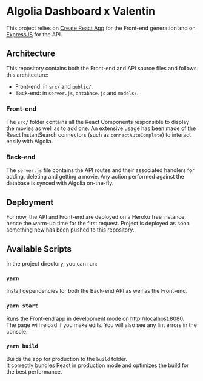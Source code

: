# Algolia Dashboard x Valentin

This project relies on [Create React App](https://github.com/facebook/create-react-app) for the Front-end generation and on [ExpressJS](https://expressjs.com/fr/) for the API.

## Architecture

This repository contains both the Front-end and API source files and follows this architecture:

- Front-end: in `src/` and `public/`,
- Back-end: in `server.js`, `database.js` and `models/`.

### Front-end
The `src/` folder contains all the React Components responsible to display the movies as well as to add one. An extensive usage has been made of the React InstantSearch connectors (such as `connectAutoComplete`) to interact easily with Algolia.

### Back-end
The `server.js` file contains the API routes and their associated handlers for adding, deleting and getting a movie. Any action performed against the database is synced with Algolia on-the-fly.

## Deployment

For now, the API and Front-end are deployed on a Heroku free instance, hence the warm-up time for the first request. Project is deployed as soon something new has been pushed to this repository.

## Available Scripts

In the project directory, you can run:

### `yarn`

Install dependencies for both the Back-end API as well as the Front-end.

### `yarn start`

Runs the Front-end app in development mode on [http://localhost:8080](http://localhost:3000).<br />
The page will reload if you make edits. You will also see any lint errors in the console.

### `yarn build`

Builds the app for production to the `build` folder.<br>
It correctly bundles React in production mode and optimizes the build for the best performance.
